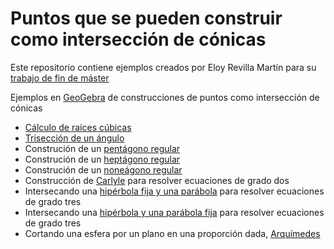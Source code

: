 # Puntos que se pueden construir como intersección de cónicas

Este repositorio contiene ejemplos creados por Eloy Revilla Martín para su [trabajo de fin de máster](TFM/TFM_EloyRevillaMartin_PuntosQueSePuedenConstruirConInterseccionDeConicas.pdf)

Ejemplos en [GeoGebra](https://www.geogebra.org) de construcciones de puntos como intersección de cónicas

- [Cálculo de raíces cúbicas](Geogebra/raiz-cubica.html)
- [Trisección de un ángulo](Geogebra/triseccion-angulo.html)
- Construción de un [pentágono regular](Geogebra/pentagono.html)
- Construción de un [heptágono regular](Geogebra/heptagono.html)
- Construción de un [noneágono regular](Geogebra/noneagono.html)
- Construcción de [Carlyle](Geogebra/carlyle.html) para resolver ecuaciones de grado dos
- Intersecando una [hipérbola fija y una parábola](Geogebra/ec-cubicas-1.html) para resolver ecuaciones de grado tres
- Intersecando una [hipérbola y una parábola fija](Geogebra/ec-cubicas-2.html) para resolver ecuaciones de grado tres
- Cortando una esfera por un plano en una proporción dada, [Arquímedes](Geogebra/arquimedes.html)